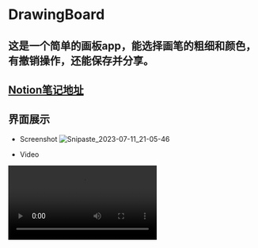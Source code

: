 # DrawingBoard
这是一个简单的画板app，能选择画笔的粗细和颜色，有撤销操作，还能保存并分享。
---
## [Notion笔记地址](https://longing-begonia-b5a.notion.site/demo-3c12af7d770e496f9c9b6c29fa975c48)

## 界面展示
- Screenshot
![Snipaste_2023-07-11_21-05-46](https://github.com/cenguofei/DrawingBoard/assets/72325667/9b476bcc-c435-426c-8531-5704546c6ff0)


- Video

<video src="https://github.com/cenguofei/DrawingBoard/assets/72325667/f447d9d3-4e8f-46a3-bfcc-028afaa83a07"></video>
